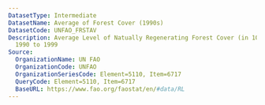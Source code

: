 ```yaml
---
DatasetType: Intermediate
DatasetName: Average of Forest Cover (1990s)
DatasetCode: UNFAO_FRSTAV
Description: Average Level of Natually Regenerating Forest Cover (in 1000ha) from
  1990 to 1999
Source:
  OrganizationName: UN FAO
  OrganizationCode: UNFAO
  OrganizationSeriesCode: Element=5110, Item=6717
  QueryCode: Element=5110, Item=6717
  BaseURL: https://www.fao.org/faostat/en/#data/RL
---
```


